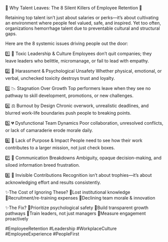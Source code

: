 🚨 Why Talent Leaves: The 8 Silent Killers of Employee Retention 🚨

Retaining top talent isn’t just about salaries or perks—it’s about cultivating an environment where people feel valued, safe, and inspired. Yet too often, organizations hemorrhage talent due to preventable cultural and structural gaps.

Here are the 8 systemic issues driving people out the door:

1️⃣ 🚫 Toxic Leadership & Culture
Employees don’t quit companies; they leave leaders who belittle, micromanage, or fail to lead with empathy.

2️⃣ 🤯 Harassment & Psychological Unsafety
Whether physical, emotional, or verbal, unchecked toxicity destroys trust and loyalty.

3️⃣ 📉 Stagnation Over Growth
Top performers leave when they see no pathway to skill development, promotions, or new challenges.

4️⃣ ⚖️ Burnout by Design
Chronic overwork, unrealistic deadlines, and blurred work-life boundaries push people to breaking points.

5️⃣ 💔 Dysfunctional Team Dynamics
Poor collaboration, unresolved conflicts, or lack of camaraderie erode morale daily.

6️⃣ 🌱 Lack of Purpose & Impact
People need to see how their work contributes to a larger mission, not just check boxes.

7️⃣ 📢 Communication Breakdowns
Ambiguity, opaque decision-making, and siloed information breed frustration.

8️⃣ 🎯 Invisible Contributions
Recognition isn’t about trophies—it’s about acknowledging effort and results consistently.

✨The Cost of Ignoring These?
🔹Lost institutional knowledge
🔹Recruitment/re-training expenses
🔹Declining team morale & innovation

✨The Fix?
🔹Prioritize psychological safety
🔹Build transparent growth pathways
🔹Train leaders, not just managers
🔹Measure engagement proactively

#EmployeeRetention #Leadership #WorkplaceCulture #EmployeeExperience #PeopleFirst
